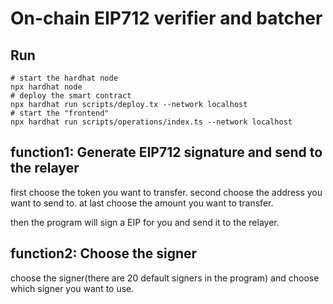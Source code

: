 # On-chain EIP712 verifier and batcher

## Run
```shell
# start the hardhat node
npx hardhat node
# deploy the smart contract
npx hardhat run scripts/deploy.tx --network localhost
# start the "frontend"
npx hardhat run scripts/operations/index.ts --network localhost
```

## function1: Generate EIP712 signature and send to the relayer
first choose the token you want to transfer.
second choose the address you want to send to.
at last choose the amount you want to transfer.

then the program will sign a EIP for you and send it to the relayer.

## function2: Choose the signer
choose the signer(there are 20 default signers in the program) and choose which signer you want to use.